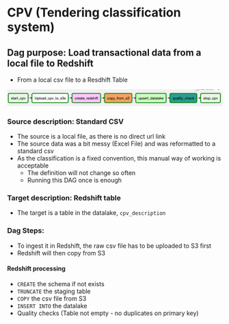 # CPV (Tendering classification system)
## Dag purpose:  Load transactional data from a local file to Redshift
- From a local csv file to a Resdhift Table

![IngestCPVDag](https://github.com/ogierpaul/UdacityDendCapstone/blob/master/dags/cpv/ingestion/ingest_cpv_dag.png)

### Source description: Standard CSV
- The source is a local file, as there is no direct url link
- The source data was a bit messy (Excel File) and was reformatted to a standard csv
- As the classification is a fixed convention, this manual way of working is acceptable
    - The definition will not change so often
    - Running this DAG once is enough

### Target description: Redshift table
- The target is a table in the datalake, `cpv_description`

### Dag Steps:
- To ingest it in Redshift, the raw csv file has to be uploaded to S3 first
- Redshift will then copy from S3

#### Redshift processing
- `CREATE` the schema if not exists
- `TRUNCATE` the staging table
- `COPY` the csv file from S3
- `INSERT INTO` the datalake
- Quality checks (Table not empty - no duplicates on primary key)
